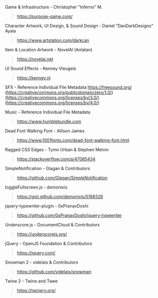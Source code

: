 Game & Infrastructure - Christopher "Inferno" M.
> https://purpose-game.com/

Character Artwork, UI Design, & Sound Design - Daniel "DanDarkDesigns" Ayala
> https://www.artstation.com/darkcan

Item & Location Artwork - NovelAI (Anlatan)
> https://novelai.net

UI Sound Effects - Kenney Vleugels
> https://kenney.nl

SFX - Reference Individual File Metadata
https://freesound.org/
(https://creativecommons.org/publicdomain/zero/1.0/)
(https://creativecommons.org/licenses/by/3.0/)
(https://creativecommons.org/licenses/by/4.0/)

Music - Reference Individual File Metadata
> https://www.humblebundle.com

Dead Font Walking Font - Allison James
> https://www.1001fonts.com/dead-font-walking-font.html

Ragged CSS Edges - Tymn Urban & Stephen Melvin
> https://stackoverflow.com/a/47085434

SimpleNotification - Glagan & Contributors
> https://github.com/Glagan/SimpleNotification

toggleFullscreen.js - demonixis
> https://gist.github.com/demonixis/5188326

jquery-typewriter-plugin - 0xPranavDoshi
> https://github.com/0xPranavDoshi/jquery-typewriter

Underscore.js - DocumentCloud & Contributors
> https://underscorejs.org/

jQuery - OpenJS Foundation & Contributors
> https://jquery.com/

Snowman 2 - videlais & Contributors
> https://github.com/videlais/snowman

Twine 2 - Twine and Twee
> https://twinery.org/